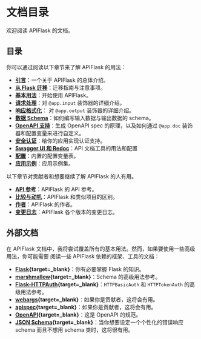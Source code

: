 # 文档目录

欢迎阅读 APIFlask 的文档。


## 目录

你可以通过阅读以下章节来了解 APIFlask 的用法：

- **[引言](/)**：一个关于 APIFlask 的总体介绍。
- **[从 Flask 迁移](/migrating)**：迁移指南与注意事项。
- **[基本用法](/usage)**：开始使用 APIFlask。
- **[请求处理](/request)**：对 `@app.input` 装饰器的详细介绍。
- **[响应格式化](/response)**： 对 `@app.output` 装饰器的详细介绍。
- **[数据 Schema](/schema)**：如何编写输入数据与输出数据的 schema。
- **[OpenAPI 支持](/openapi)**：生成 OpenAPI spec 的原理，以及如何通过 `@app.doc` 装饰器和配置变量来进行自定义。
- **[安全认证](/authentication)**：给你的应用实现认证支持。
- **[Swagger UI 和 Redoc](/api-docs)**：API 文档工具的用法和配置
- **[配置](/configuration)**：内置的配置变量表。
- **[应用示例](/examples)**：应用示例集。

以下章节对贡献者和想要继续了解 APIFlask 的人有用。

- **[API 参考](/api/app)**：APIFlask 的 API 参考。
- **[比较与动机](/comparison)**：APIFlask 和类似项目的区别。
- **[作者](/authors)**：APIFlask 的作者。
- **[变更日志](/changelog)**：APIFlask 各个版本的变更日志。


## 外部文档

在 APIFlask 文档中，我将尝试覆盖所有的基本用法。然而，如果要使用一些高级用法，你可能需要
阅读一些 APIFlask 依赖的框架、工具的文档：

- **[Flask](https://flask.palletsprojects.com/){target=_blank}**：你有必要掌握 Flask 的知识。
- **[marshmallow](https://marshmallow.readthedocs.io/){target=_blank}**：Schema 的高级用法参考。
- **[Flask-HTTPAuth](https://flask-httpauth.readthedocs.io/){target=_blank}**：`HTTPBasicAuth` 和 `HTTPTokenAuth` 的高级用法参考。
- **[webargs](https://webargs.readthedocs.io/){target=_blank}**：如果你是贡献者，这将会有用。
- **[apispec](https://apispec.readthedocs.io/){target=_blank}**：如果你是贡献者，这将会有用。
- **[OpenAPI](https://github.com/OAI/OpenAPI-Specification/tree/main/versions){target=_blank}**：这是 OpenAPI 的规范。
- **[JSON Schema](https://json-schema.org/){target=_blank}**：当你想要设定一个个性化的错误响应 schema 而且不想用 schema 类时，这将很有用。

